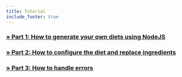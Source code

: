```yaml
---
title: Tutorial
include_footer: true 
---
```



### [ &raquo; Part 1: How to generate your own diets using NodeJS](/how-to-generate-your-own-diets-using-nodejs)
### [ &raquo; Part 2: How to configure the diet and replace ingredients](/how-to-configure-the-diet-and-replace-ingredients)
### [ &raquo; Part 3: How to handle errors](/how-to-handle-errors)